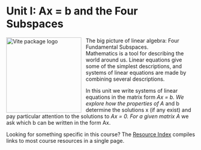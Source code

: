 # Unit I: Ax = b and the Four Subspaces

<div class="flex flex-col items-center mt-10 sm:flex-row">
  <img src="https://ocw.mit.edu/courses/18-06sc-linear-algebra-fall-2011/50ce4d8cddfa06b9c4d84f7e03a7e0e7_Unit_1_WIDE.jpg" alt="Vite package logo" width="200" height="200" style="float: left; margin-right: 12px;" />
  <p class="italic text-gray-500">
   The big picture of linear algebra: Four Fundamental Subspaces.<br/>
    Mathematics is a tool for describing the world around us. Linear equations give some of the simplest descriptions, and systems of linear equations are made by combining several descriptions.
  </p>
</div>


In this unit we write systems of linear equations in the matrix form *Ax = b. We explore how the properties of A* and b determine the solutions x (if any exist) and pay particular attention to the solutions to *Ax = 0. For a given matrix A* we ask which b can be written in the form Ax.

Looking for something specific in this course? The [Resource Index](https://ocw.mit.edu/courses/18-06sc-linear-algebra-fall-2011/pages/resource-index/) compiles links to most course resources in a single page.